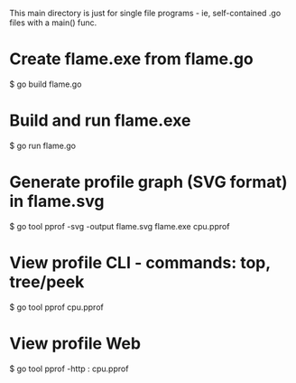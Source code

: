 This main directory is just for single file programs - ie, self-contained .go files with a main() func.

# Create flame.exe from flame.go
$ go build flame.go

# Build and run flame.exe
$ go run flame.go

# Generate profile graph (SVG format) in flame.svg
$ go tool pprof -svg -output flame.svg flame.exe cpu.pprof

# View profile CLI - commands: top, tree/peek
$ go tool pprof cpu.pprof

# View profile Web
$ go tool pprof -http : cpu.pprof
